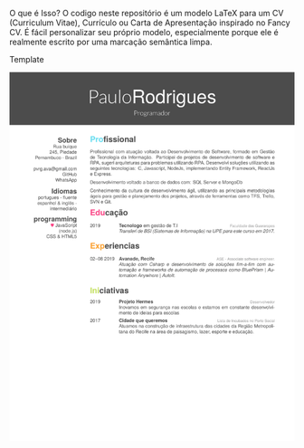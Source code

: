 O que é Isso?
O codigo neste repositório é um modelo LaTeX para um CV (Curriculum Vitae), Currículo ou Carta de Apresentação inspirado no  Fancy CV. É fácil personalizar seu próprio modelo, especialmente porque ele é realmente escrito por uma marcação semântica limpa.

Template

![image](https://github.com/paulorodrigues99/CVtemplate/blob/master/img/Curriculo%20-%20Paulo%20Victor-1.png)
